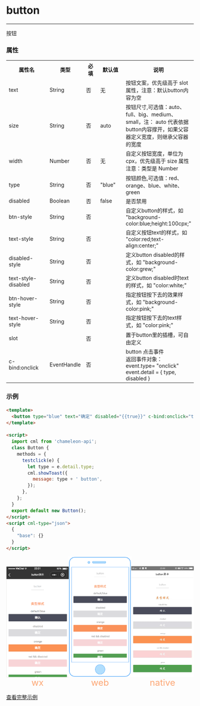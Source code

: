 # button

---

按钮

### 属性

<table>
  <tr>
    <th width="150px">属性名</th>
    <th>类型</th>
    <th width="60px">必填</th>
    <th width="100px">默认值</th>
    <th>说明</th>
  </tr>
  <tr>
    <td>text</td>
    <td>String</td>
    <td>否</td>
    <td>无</td>
    <td>按钮文案，优先级高于 slot 属性，注意：默认button内容为空</td>
  </tr>
  <tr>
    <td>size</td>
    <td>String</td>
    <td>否</td>
    <td>auto</td>
    <td>按钮尺寸,可选值：auto、full、big、medium、small，注： auto 代表依据button内容撑开，如果父容器定义宽度，则继承父容器的宽度</td>
  </tr>
  <tr>
    <td>width</td>
    <td>Number</td>
    <td>否</td>
    <td>无</td>
    <td>自定义按钮宽度，单位为 cpx，优先级高于 size 属性 注意：类型是 Number</td>
  </tr>
  <tr>
    <td>type</td>
    <td>String</td>
    <td>否</td>
    <td>"blue"</td>
    <td>按钮颜色,可选值：red、orange、blue、white、green</td>
  </tr>
  <tr>
    <td>disabled</td>
    <td>Boolean</td>
    <td>否</td>
    <td>false</td>
    <td>是否禁用</td>
  </tr>
  <tr>
    <td>btn-style</td>
    <td>String</td>
    <td>否</td>
    <td></td>
    <td>自定义button的样式，如 "background-color:blue;height:100cpx;"</td>
  </tr>
  <tr>
    <td>text-style</td>
    <td>String</td>
    <td>否</td>
    <td></td>
    <td>自定义按钮text的样式，如 "color:red;text-align:center;"</td>
  </tr>
  <tr>
    <td>disabled-style</td>
    <td>String</td>
    <td>否</td>
    <td></td>
    <td>定义button disabled的样式，如 "background-color:grew;"</td>
  </tr>
  <tr>
    <td>text-style-disabled</td>
    <td>String</td>
    <td>否</td>
    <td></td>
    <td>定义button disabled时text的样式，如 "color:white;"</td>
  </tr>
  <tr>
    <td>btn-hover-style</td>
    <td>String</td>
    <td>否</td>
    <td></td>
    <td>指定按钮按下去的效果样式，如 "background-color:pink;"</td>
  </tr>
  <tr>
    <td>text-hover-style</td>
    <td>String</td>
    <td>否</td>
    <td></td>
    <td>指定按钮按下去的text样式，如 "color:pink;"</td>
  </tr>
  <tr>
    <td>slot</td>
    <td></td>
    <td>否</td>
    <td></td>
    <td>置于button里的插槽，可自由定义</td>
  </tr>
  <tr>
    <td>c-bind:onclick</td>
    <td>EventHandle</td>
    <td>否</td>
    <td></td>
    <td>button 点击事件
      <br/>
      返回事件对象：
      <br/>
      event.type= "onclick"
      <br/>
      event.detail = { type, disabled }
    </td>
  </tr>
  <!-- <tr>
    <td>open-type</td>
    <td>String</td>
    <td>否</td>
    <td></td>
    <td>微信开放能力，只支持wx端</td>
  </tr>
  <tr>
    <td>lang</td>
    <td>String</td>
    <td>否</td>
    <td>"en"</td>
    <td>指定返回用户信息的语言，有效值：zh_CN 简体中文，zh_TW 繁体中文，en 英文
      <br/>open-type="getUserInfo"时生效
    </td>
  </tr>
  <tr>
    <td>c-bind:getuserinfo</td>
    <td>Handler</td>
    <td>否</td>
    <td></td>
    <td>用户点击该按钮时，会返回获取到的用户信息
      <br/>open-type="getUserInfo"时生效
    </td>
  </tr>
  <tr>
    <td>session-from</td>
    <td>String</td>
    <td>否</td>
    <td></td>
    <td>会话来源
      <br/>open-type="contact"时生效
    </td>
  </tr>
  <tr>
    <td>send-message-title</td>
    <td>String</td>
    <td>否</td>
    <td>"当前标题"</td>
    <td>会话内消息卡片标题
      <br/>open-type="contact"时生效
    </td>
  </tr>
  <tr>
    <td>send-message-path</td>
    <td>String</td>
    <td>否</td>
    <td>"当前分享路径"</td>
    <td>会话内消息卡片点击跳转小程序路径
      <br/>open-type="contact"时生效
    </td>
  </tr>
  <tr>
    <td>send-message-img</td>
    <td>String</td>
    <td>否</td>
    <td>截图</td>
    <td>会话内消息卡片图片
      <br/>open-type="contact"时生效
    </td>
  </tr>
  <tr>
    <td>show-message-card</td>
    <td>Boolean</td>
    <td>否</td>
    <td>false</td>
    <td>是否显示会话内消息卡片
      <br/>open-type="contact"时生效
    </td>
  </tr>
  <tr>
    <td>c-bind:contact</td>
    <td>Handler</td>
    <td>否</td>
    <td></td>
    <td>客服消息回调
      <br/>open-type="contact"时生效
    </td>
  </tr>
  <tr>
    <td>c-bind:getphonenumber</td>
    <td>Handler</td>
    <td>否</td>
    <td></td>
    <td>获取用户手机号回调
      <br/>open-type="getPhoneNumber"时生效
    </td>
  </tr>
  <tr>
    <td>app-parameter</td>
    <td>String</td>
    <td>否</td>
    <td></td>
    <td>打开APP时，向APP传递的参数
      <br/>open-type="launchApp"时生效
    </td>
  </tr>
  <tr>
    <td>c-bind:error</td>
    <td>Handler</td>
    <td>否</td>
    <td></td>
    <td>当使用开放能力时，发生错误的回调
      <br/>open-type="launchApp"时生效
    </td>
  </tr>
  <tr>
    <td>c-bind:opensetting</td>
    <td>Handler</td>
    <td>否</td>
    <td></td>
    <td>在打开授权设置页后回调
      <br/>open-type="openSetting"时生效
    </td>
  </tr> -->
</table>

<!-- ### open-type 的有效值

<table>
  <tr>
    <th>值</th>
    <th>说明</th>
  </tr>
  <tr>
    <td>contact</td>
    <td>打开客服会话，如果用户在会话中点击消息卡片后返回小程序，可以从 c-bind:contact 回调中获取到用户所点消息的页面路径 path 和对应的参数 query</td>
  </tr>
  <tr>
    <td>share</td>
    <td>触发用户转发</td>
  </tr>
  <tr>
    <td>getUserInfo</td>
    <td>获取用户信息，可以从c-bind:getuserinfo回调中获取到用户信息</td>
  </tr>
  <tr>
    <td>getPhoneNumber</td>
    <td>获取用户手机号，可以从c-bind:getphonenumber回调中获取到微信服务器返回的加密数据</td>
  </tr>
  <tr>
    <td>launchApp</td>
    <td>打开APP，可以通过app-parameter属性设定向APP传的参数，通过 c-bind:error 可以监听打开 APP 的错误事件</td>
  </tr>
  <tr>
    <td>openSetting</td>
    <td>打开授权设置页</td>
  </tr>
  <tr>
    <td>feedback</td>
    <td>打开“意见反馈”页面</td>
  </tr>
</table> -->

### 示例

```html
<template>
  <button type="blue" text="确定" disabled="{{true}}" c-bind:onclick="testclick"></button>
</template>

<script>
  import cml from 'chameleon-api';
  class Button {
    methods = {
      testclick(e) {
        let type = e.detail.type;
        cml.showToast({
          message: type + ' button',
        });
      },
    };
  }
  export default new Button();
</script>
<script cml-type="json">
  {
    "base": {}
  }
</script>
```

<div style="display: flex;flex-direction: row;justify-content: space-around; align-items: flex-end;">
  <div style="display: flex;flex-direction: column;align-items: center;">
    <img src="../../../assets/button.png" width="200px" height="100%" />
    <text style="color: #fda775;font-size: 24px;">wx</text>
  </div>
  <div style="display: flex;flex-direction: column;align-items: center;">
    <img src="../../../assets/button_web.png" width="200px" height="100%"/>
    <text style="color: #fda775;font-size: 24px;">web</text>
  </div>
  <div style="display: flex;flex-direction: column;align-items: center;">
    <img src="../../../assets/button_weex.jpeg" width="200px" height="100%"/>
    <text style="color: #fda775;font-size: 24px;">native</text>
  </div>
</div>

[查看完整示例](/example/button.html)
